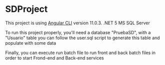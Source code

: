 # SDProject

This project is using [Angular CLI](https://github.com/angular/angular-cli) version 11.0.3.
.NET 5
MS SQL Server 

To run this project properly, you'll need a database "PruebaSD", with a "Usuario" table
you can follow the user.sql script to generate this table and populate with some data

Finally, you can execute run batch file to run front and back batch files in order to start Frond-end and Back-end services
